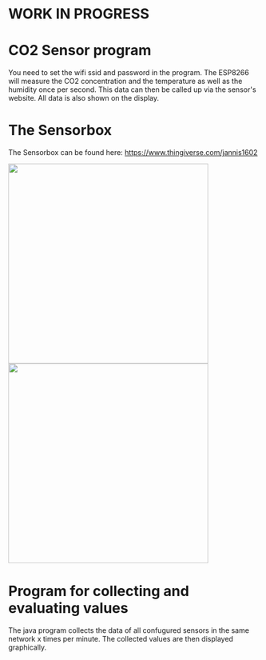 # WORK IN PROGRESS

# CO2 Sensor program
You need to set the wifi ssid and password in the program. The ESP8266 will measure the CO2 concentration and the temperature as well as the humidity once per second. This data can then be called up via the sensor's website. All data is also shown on the display.


# The Sensorbox

The Sensorbox can be found here: https://www.thingiverse.com/jannis1602


<img src="https://user-images.githubusercontent.com/63098334/118721074-addcd480-b82a-11eb-88e6-029365b56ccb.jpg" width="400">
<img src="https://user-images.githubusercontent.com/63098334/118721090-b503e280-b82a-11eb-996c-d8ba4c107b9e.jpg" width="400">


# Program for collecting and evaluating values
The java program collects the data of all confugured sensors in the same network x times per minute. The collected values are then displayed graphically.
